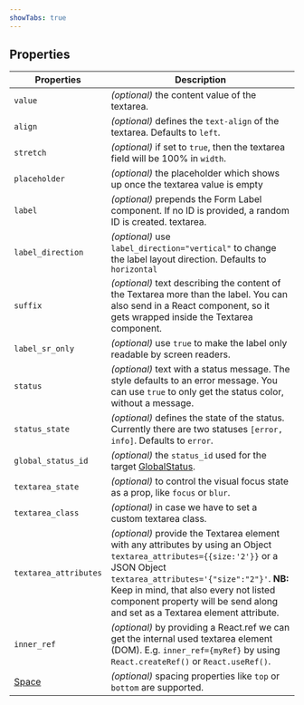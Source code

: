 ```yaml
---
showTabs: true
---
```


## Properties

| Properties                                  | Description                                                                                                                                                                                                                                                                                                |
| ------------------------------------------- | ---------------------------------------------------------------------------------------------------------------------------------------------------------------------------------------------------------------------------------------------------------------------------------------------------------- |
| `value`                                     | _(optional)_ the content value of the textarea.                                                                                                                                                                                                                                                            |
| `align`                                     | _(optional)_ defines the `text-align` of the textarea. Defaults to `left`.                                                                                                                                                                                                                                 |
| `stretch`                                   | _(optional)_ if set to `true`, then the textarea field will be 100% in `width`.                                                                                                                                                                                                                            |
| `placeholder`                               | _(optional)_ the placeholder which shows up once the textarea value is empty                                                                                                                                                                                                                               |
| `label`                                     | _(optional)_ prepends the Form Label component. If no ID is provided, a random ID is created. textarea.                                                                                                                                                                                                    |
| `label_direction`                           | _(optional)_ use `label_direction="vertical"` to change the label layout direction. Defaults to `horizontal`                                                                                                                                                                                               |
| `suffix`                                    | _(optional)_ text describing the content of the Textarea more than the label. You can also send in a React component, so it gets wrapped inside the Textarea component.                                                                                                                                    |
| `label_sr_only`                             | _(optional)_ use `true` to make the label only readable by screen readers.                                                                                                                                                                                                                                 |
| `status`                                    | _(optional)_ text with a status message. The style defaults to an error message. You can use `true` to only get the status color, without a message.                                                                                                                                                       |
| `status_state`                              | _(optional)_ defines the state of the status. Currently there are two statuses `[error, info]`. Defaults to `error`.                                                                                                                                                                                       |
| `global_status_id`                          | _(optional)_ the `status_id` used for the target [GlobalStatus](/uilib/components/global-status).                                                                                                                                                                                                          |
| `textarea_state`                            | _(optional)_ to control the visual focus state as a prop, like `focus` or `blur`.                                                                                                                                                                                                                          |
| `textarea_class`                            | _(optional)_ in case we have to set a custom textarea class.                                                                                                                                                                                                                                               |
| `textarea_attributes`                       | _(optional)_ provide the Textarea element with any attributes by using an Object `textarea_attributes={{size:'2'}}` or a JSON Object `textarea_attributes='{"size":"2"}'`. **NB:** Keep in mind, that also every not listed component property will be send along and set as a Textarea element attribute. |
| `inner_ref`                                 | _(optional)_ by providing a React.ref we can get the internal used textarea element (DOM). E.g. `inner_ref={myRef}` by using `React.createRef()` or `React.useRef()`.                                                                                                                                      |
| [Space](/uilib/components/space/properties) | _(optional)_ spacing properties like `top` or `bottom` are supported.                                                                                                                                                                                                                                      |
